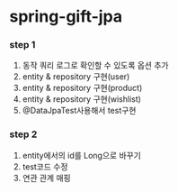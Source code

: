 # spring-gift-jpa

### step 1
1. 동작 쿼리 로그로 확인할 수 있도록 옵션 추가
2. entity & repository 구현(user)
3. entity & repository 구현(product)
4. entity & repository 구현(wishlist)
5. @DataJpaTest사용해서 test구현

### step 2
1. entity에서의 id를 Long으로 바꾸기
2. test코드 수정
3. 연관 관계 매핑

